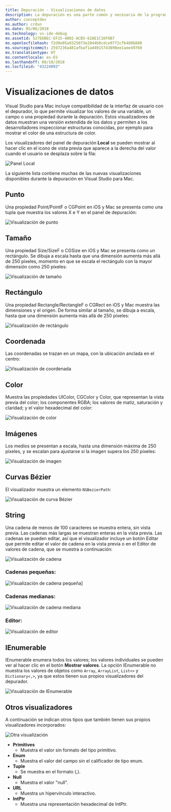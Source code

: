 ```yaml
---
title: Depuración - Visualizaciones de datos
description: La depuración es una parte común y necesaria de la programación. Visual Studio para Mac contiene un completo conjunto de características para facilitar la depuración. En este artículo se examinan las distintas visualizaciones de datos que se pueden ver al inspeccionar objetos en el depurador.
author: conceptdev
ms.author: crdun
ms.date: 05/06/2018
ms.technology: vs-ide-debug
ms.assetid: 527E6BEC-EF15-4002-ACB5-62AE1C16F6B7
ms.openlocfilehash: f2d9e05a9325073e2844b0cdce97f2cfb480b880
ms.sourcegitcommit: 2597236a481afbaf1ad4915743898ee1aee49760
ms.translationtype: HT
ms.contentlocale: es-ES
ms.lasthandoff: 08/10/2018
ms.locfileid: "43224093"
---
```

# <a name="data-visualizations"></a>Visualizaciones de datos

Visual Studio para Mac incluye compatibilidad de la interfaz de usuario con el depurador, lo que permite visualizar los valores de una variable, un campo o una propiedad durante la depuración. Estos visualizadores de datos muestran una versión extendida de los datos y permiten a los desarrolladores inspeccionar estructuras conocidas, por ejemplo para mostrar el color de una estructura de color.

Los visualizadores del panel de depuración **Local** se pueden mostrar al hacer clic en el icono de vista previa que aparece a la derecha del valor cuando el usuario se desplaza sobre la fila:

 ![Panel Local](media/data-visualizations-image9.png)

La siguiente lista contiene muchas de las nuevas visualizaciones disponibles durante la depuración en Visual Studio para Mac.

## <a name="point"></a>Punto
Una propiedad Point/PointF o CGPoint en iOS y Mac se presenta como una tupla que muestra los valores X e Y en el panel de depuración:

 ![Visualización de punto](media/data-visualizations-image10.png)

## <a name="size"></a>Tamaño
Una propiedad Size/SizeF o CGSize en iOS y Mac se presenta como un rectángulo. Se dibuja a escala hasta que una dimensión aumenta más allá de 250 píxeles, momento en que se escala el rectángulo con la mayor dimensión como 250 píxeles:

![Visualización de tamaño](media/data-visualizations-image11.png)


## <a name="rectangle"></a>Rectángulo
Una propiedad Rectangle/RectangleF o CGRect en iOS y Mac muestra las dimensiones y el origen. De forma similar al tamaño, se dibuja a escala, hasta que una dimensión aumenta más allá de 250 píxeles:

 ![Visualización de rectángulo](media/data-visualizations-image12.png)

## <a name="coordinate"></a>Coordenada
Las coordenadas se trazan en un mapa, con la ubicación anclada en el centro:

![Visualización de coordenada](media/data-visualizations-image13.png)

## <a name="color"></a>Color
Muestra las propiedades UIColor, CGColor y Color, que representan la vista previa del color; los componentes RGBA; los valores de matiz, saturación y claridad; y el valor hexadecimal del color:

![Visualización de color](media/data-visualizations-image14.png)


## <a name="images"></a>Imágenes

Los medios se presentan a escala, hasta una dimensión máxima de 250 píxeles, y se escalan para ajustarse si la imagen supera los 250 píxeles:

 ![Visualización de imagen](media/data-visualizations-image15.png)


## <a name="bezier-curves"></a>Curvas Bézier

El visualizador muestra un elemento `NSBezierPath`:

![Visualización de curva Bézier](media/data-visualizations-image16.png)


## <a name="string"></a>String

Una cadena de menos de 100 caracteres se muestra entera, sin vista previa. Las cadenas más largas se muestran enteras en la vista previa. Las cadenas se pueden editar, así que el visualizador incluye un botón Editar que permite editar el valor de cadena en la vista previa o en el Editor de valores de cadena, que se muestra a continuación:

![Visualización de cadena](media/data-visualizations-image17.png)

### <a name="small-strings"></a>Cadenas pequeñas:
![Visualización de cadena pequeña](media/data-visualizations-image18.png)]

### <a name="medium-length-strings"></a>Cadenas medianas:
![Visualización de cadena mediana](media/data-visualizations-image19.png)

### <a name="editor"></a>Editor:

 ![Visualización de editor](media/data-visualizations-image21.png)

## <a name="ienumerable"></a>IEnumerable

IEnumerable enumera todos los valores; los valores individuales se pueden ver al hacer clic en el botón **Mostrar valores**. La opción IEnumerable no muestra los valores de objetos como `Array`, `ArrayList`, `List<>` y `Dictionary<,>`, ya que estos tienen sus propios visualizadores del depurador.

![Visualización de IEnumerable](media/data-visualizations-image22.png)

## <a name="other-visualizers"></a>Otros visualizadores

A continuación se indican otros tipos que también tienen sus propios visualizadores incorporados:

 ![Otra visualización](media/data-visualizations-image23.png)

*   **Primitives**
    *   Muestra el valor sin formato del tipo primitivo.
*   **Enum**
    *   Muestra el valor del campo sin el calificador de tipo enum.
*   **Tuple**
    *   Se muestra en el formato (,).
*   **Null**
    *   Muestra el valor "null".
*   **URL**
    *   Muestra un hipervínculo interactivo.
*   **IntPtr**
    *   Muestra una representación hexadecimal de IntPtr.
